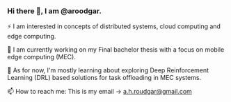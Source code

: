 ### Hi there 👋, I am @aroodgar.

⚡ I am interested in concepts of distributed systems, cloud computing and edge computing.

🔭 I am currently working on my Final bachelor thesis with a focus on mobile edge computing (MEC).

🌱 As for now, I'm mostly learning about exploring Deep Reinforcement Learning (DRL) based solutions for task offloading in MEC systems.

📫 How to reach me: This is my email -> a.h.roudgar@gmail.com

<!--
**aroodgar/aroodgar** is a ✨ _special_ ✨ repository because its `README.md` (this file) appears on your GitHub profile.

Here are some ideas to get you started:

- 🔭 I’m currently working on ...
- 🌱 I’m currently learning ...
- 👯 I’m looking to collaborate on ...
- 🤔 I’m looking for help with ...
- 💬 Ask me about ...
- 📫 How to reach me: ...
- 😄 Pronouns: ...
- ⚡ Fun fact: ...
-->
